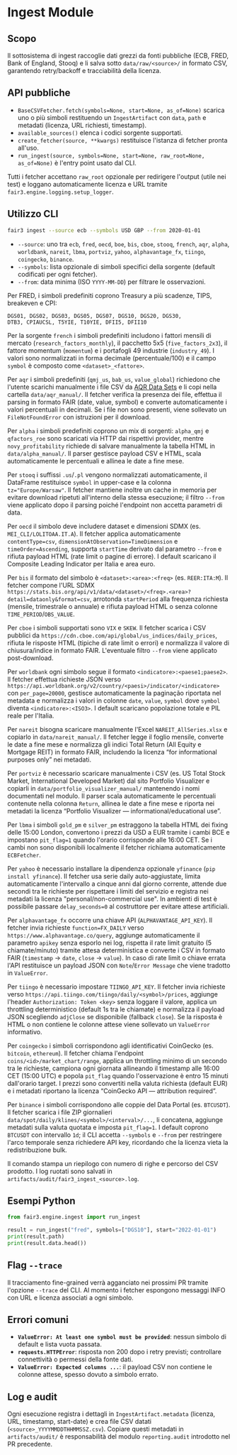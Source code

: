 # Ingest Module

## Scopo
Il sottosistema di ingest raccoglie dati grezzi da fonti pubbliche (ECB, FRED, Bank of England, Stooq) e li salva sotto `data/raw/<source>/` in formato CSV, garantendo retry/backoff e tracciabilità della licenza.

## API pubbliche
- `BaseCSVFetcher.fetch(symbols=None, start=None, as_of=None)` scarica uno o più simboli restituendo un `IngestArtifact` con `data`, `path` e metadati (licenza, URL richiesti, timestamp).
- `available_sources()` elenca i codici sorgente supportati.
- `create_fetcher(source, **kwargs)` restituisce l'istanza di fetcher pronta all'uso.
- `run_ingest(source, symbols=None, start=None, raw_root=None, as_of=None)` è l'entry point usato dal CLI.

Tutti i fetcher accettano `raw_root` opzionale per redirigere l'output (utile nei test) e loggano automaticamente licenza e URL tramite `fair3.engine.logging.setup_logger`.

## Utilizzo CLI
```bash
fair3 ingest --source ecb --symbols USD GBP --from 2020-01-01
```
- `--source`: uno tra `ecb`, `fred`, `oecd`, `boe`, `bis`, `cboe`, `stooq`, `french`, `aqr`, `alpha`, `worldbank`, `nareit`, `lbma`, `portviz`, `yahoo`, `alphavantage_fx`, `tiingo`, `coingecko`, `binance`.
- `--symbols`: lista opzionale di simboli specifici della sorgente (default codificati per ogni fetcher).
- `--from`: data minima (ISO `YYYY-MM-DD`) per filtrare le osservazioni.

Per FRED, i simboli predefiniti coprono Treasury a più scadenze, TIPS,
breakeven e CPI:

```
DGS01, DGS02, DGS03, DGS05, DGS07, DGS10, DGS20, DGS30,
DTB3, CPIAUCSL, T5YIE, T10YIE, DFII5, DFII10
```

Per la sorgente `french` i simboli predefiniti includono i fattori mensili di mercato (`research_factors_monthly`),
il pacchetto 5x5 (`five_factors_2x3`), il fattore momentum (`momentum`) e i portafogli 49 industrie (`industry_49`). I valori
sono normalizzati in forma decimale (percentuale/100) e il campo `symbol` è composto come `<dataset>_<fattore>`.

Per `aqr` i simboli predefiniti (`qmj_us`, `bab_us`, `value_global`) richiedono che l'utente scarichi manualmente i file CSV
da [AQR Data Sets](https://www.aqr.com/Insights/Datasets) e li copi nella cartella `data/aqr_manual/`. Il fetcher verifica la
presenza dei file, effettua il parsing in formato FAIR (date, value, symbol) e converte automaticamente i valori percentuali in
decimali. Se i file non sono presenti, viene sollevato un `FileNotFoundError` con istruzioni per il download.

Per `alpha` i simboli predefiniti coprono un mix di sorgenti: `alpha_qmj` e `qfactors_roe` sono scaricati via HTTP dai rispettivi
provider, mentre `novy_profitability` richiede di salvare manualmente la tabella HTML in `data/alpha_manual/`. Il parser gestisce
payload CSV e HTML, scala automaticamente le percentuali e allinea le date a fine mese.

Per `stooq` i suffissi `.us`/`.pl` vengono normalizzati automaticamente, il DataFrame restituisce `symbol` in upper-case e la colonna
`tz="Europe/Warsaw"`. Il fetcher mantiene inoltre un cache in memoria per evitare download ripetuti all'interno della stessa
esecuzione; il filtro `--from` viene applicato dopo il parsing poiché l'endpoint non accetta parametri di data.

Per `oecd` il simbolo deve includere dataset e dimensioni SDMX (es. `MEI_CLI/LOLITOAA.IT.A`). Il fetcher applica automaticamente
`contentType=csv`, `dimensionAtObservation=TimeDimension` e `timeOrder=Ascending`, supporta `startTime` derivato dal parametro
`--from` e rifiuta payload HTML (rate limit o pagine di errore). I default scaricano il Composite Leading Indicator per Italia e
area euro.

Per `bis` il formato del simbolo è `<dataset>:<area>:<freq>` (es. `REER:ITA:M`). Il fetcher compone l'URL SDMX
`https://stats.bis.org/api/v1/data/<dataset>/<freq>.<area>?detail=dataonly&format=csv`, arrotonda `startPeriod`
alla frequenza richiesta (mensile, trimestrale o annuale) e rifiuta payload HTML o senza colonne `TIME_PERIOD`/`OBS_VALUE`.

Per `cboe` i simboli supportati sono `VIX` e `SKEW`. Il fetcher scarica i CSV pubblici da
`https://cdn.cboe.com/api/global/us_indices/daily_prices`, rifiuta le risposte HTML (tipiche di rate limit o errori)
e normalizza il valore di chiusura/indice in formato FAIR. L'eventuale filtro `--from` viene applicato post-download.

Per `worldbank` ogni simbolo segue il formato `<indicatore>:<paese1;paese2>`. Il fetcher effettua richieste JSON verso
`https://api.worldbank.org/v2/country/<paesi>/indicator/<indicatore>` con `per_page=20000`, gestisce automaticamente la
paginação riportata nel metadata e normalizza i valori in colonne `date`, `value`, `symbol` dove `symbol` diventa
`<indicatore>:<ISO3>`. I default scaricano popolazione totale e PIL reale per l'Italia.

Per `nareit` bisogna scaricare manualmente l'Excel `NAREIT_AllSeries.xlsx` e copiarlo in `data/nareit_manual/`. Il fetcher legge il foglio mensile, converte le date a fine mese e normalizza gli indici Total Return (All Equity e Mortgage REIT) in formato FAIR, includendo la licenza “for informational purposes only” nei metadati.

Per `portviz` è necessario scaricare manualmente i CSV (es. US Total Stock Market, International Developed Market) dal sito Portfolio Visualizer e copiarli in `data/portfolio_visualizer_manual/` mantenendo i nomi documentati nel modulo. Il parser scala automaticamente le percentuali contenute nella colonna `Return`, allinea le date a fine mese e riporta nei metadati la licenza “Portfolio Visualizer — informational/educational use”.

Per `lbma` i simboli `gold_pm` e `silver_pm` estraggono la tabella HTML dei fixing delle 15:00 London, convertono i prezzi da USD a EUR tramite i cambi BCE e impostano `pit_flag=1` quando l'orario corrisponde alle 16:00 CET. Se i cambi non sono disponibili localmente il fetcher richiama automaticamente `ECBFetcher`.

Per `yahoo` è necessario installare la dipendenza opzionale `yfinance` (`pip install yfinance`).
Il fetcher usa serie daily auto-aggiustate, limita automaticamente l'intervallo a cinque anni dal
giorno corrente, attende due secondi tra le richieste per rispettare i limiti del servizio e registra
nei metadati la licenza "personal/non-commercial use". In ambienti di test è possibile passare
`delay_seconds=0` al costruttore per evitare attese artificiali.

Per `alphavantage_fx` occorre una chiave API (`ALPHAVANTAGE_API_KEY`). Il fetcher invia richieste
`function=FX_DAILY` verso `https://www.alphavantage.co/query`, aggiunge automaticamente il parametro
`apikey` senza esporlo nei log, rispetta il rate limit gratuito (5 chiamate/minuto) tramite attesa
deterministica e converte i CSV in formato FAIR (`timestamp` → `date`, `close` → `value`). In caso di
rate limit o chiave errata l'API restituisce un payload JSON con `Note`/`Error Message` che viene
tradotto in `ValueError`.

Per `tiingo` è necessario impostare `TIINGO_API_KEY`. Il fetcher invia richieste verso
`https://api.tiingo.com/tiingo/daily/<symbol>/prices`, aggiunge l'header `Authorization: Token <key>`
senza loggare il valore, applica un throttling deterministico (default 1s tra le chiamate) e
normalizza il payload JSON scegliendo `adjClose` se disponibile (fallback `close`). Se la risposta è
HTML o non contiene le colonne attese viene sollevato un `ValueError` informativo.

Per `coingecko` i simboli corrispondono agli identificativi CoinGecko (es. `bitcoin`, `ethereum`).
Il fetcher chiama l'endpoint `coins/<id>/market_chart/range`, applica un throttling minimo di un
secondo tra le richieste, campiona ogni giornata allineando il timestamp alle 16:00 CET (15:00 UTC)
e popola `pit_flag` quando l'osservazione è entro 15 minuti dall'orario target. I prezzi sono
convertiti nella valuta richiesta (default EUR) e i metadati riportano la licenza “CoinGecko API —
attribution required”.

Per `binance` i simboli corrispondono alle coppie del Data Portal (es. `BTCUSDT`). Il fetcher
scarica i file ZIP giornalieri `data/spot/daily/klines/<symbol>/<interval>/...`, li concatena,
aggiunge metadati sulla valuta quotata e imposta `pit_flag=1`. I default coprono `BTCUSDT` con
intervallo `1d`; il CLI accetta `--symbols` e `--from` per restringere l'arco temporale senza
richiedere API key, ricordando che la licenza vieta la redistribuzione bulk.

Il comando stampa un riepilogo con numero di righe e percorso del CSV prodotto. I log ruotati sono salvati in
`artifacts/audit/fair3_ingest_<source>.log`.

## Esempi Python
```python
from fair3.engine.ingest import run_ingest

result = run_ingest("fred", symbols=["DGS10"], start="2022-01-01")
print(result.path)
print(result.data.head())
```

## Flag `--trace`
Il tracciamento fine-grained verrà agganciato nei prossimi PR tramite l'opzione `--trace` del CLI. Al momento i fetcher espongono messaggi INFO con URL e licenza associati a ogni simbolo.

## Errori comuni
- **`ValueError: At least one symbol must be provided`**: nessun simbolo di default e lista vuota passata.
- **`requests.HTTPError`**: risposta non 200 dopo i retry previsti; controllare connettività o permessi della fonte dati.
- **`ValueError: Expected columns ...`**: il payload CSV non contiene le colonne attese, spesso dovuto a simbolo errato.

## Log e audit
Ogni esecuzione registra i dettagli in `IngestArtifact.metadata` (licenza, URL, timestamp, start-date) e crea file CSV datati (`<source>_YYYYMMDDTHHMMSSZ.csv`). Copiare questi metadati in `artifacts/audit/` è responsabilità del modulo `reporting.audit` introdotto nel PR precedente.
